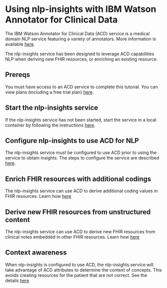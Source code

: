 # Using nlp-insights with IBM Watson Annotator for Clinical Data

The IBM Watson Annotator for Clinical Data (ACD) service is a medical domain NLP service featuring a variety of annotators. More information is available [here](https://www.ibm.com/cloud/watson-annotator-for-clinical-data).

The nlp-insights service has been designed to leverage ACD capabilities NLP when deriving new FHIR resources, or enriching an existing resource.


## Prereqs
You must have access to an ACD service to complete this tutorial. You can view plans (including a free trial plan) [here](https://cloud.ibm.com/catalog/services/annotator-for-clinical-data).


## Start the nlp-insights service
If the nlp-insights service has not been started, start the service in a local container by following the instructions [here](../setup/start_nlp_insights.md).

## Configure nlp-insights to use ACD for NLP
The nlp-insights service must be configured to use ACD prior to using the service to obtain insights. The steps to configure the service are described [here](./configure_acd.md).

## Enrich FHIR resources with additional codings
The nlp-insights service can use ACD to derive additional coding values in FHIR resources. Learn how [here](./enrich.md)

## Derive new FHIR resources from unstructured content
The nlp-insights service can use ACD to derive new FHIR resources from clinical notes embedded in other FHIR resources. Learn how [here](./derive_new_resources.md)

## Context awareness
When nlp-insights is configured to use ACD, the nlp-insights service will take advantage of ACD attributes to determine the context of concepts. This avoids creating resources for the patient that are not correct. See the details [here](./context_awareness.md)